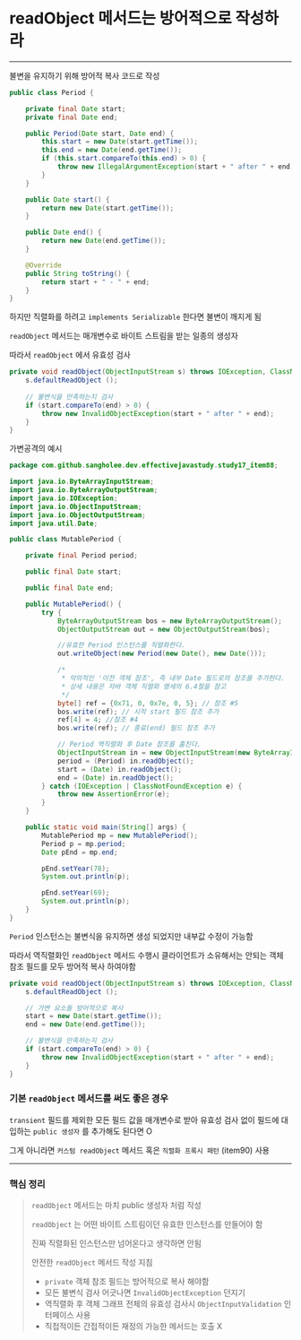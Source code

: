 # readObject 메서드는 방어적으로 작성하라

----

불변을 유지하기 위해 방어적 복사 코드로 작성

```java
public class Period {

    private final Date start;
    private final Date end;

    public Period(Date start, Date end) {
        this.start = new Date(start.getTime());
        this.end = new Date(end.getTime());
        if (this.start.compareTo(this.end) > 0) {
            throw new IllegalArgumentException(start + " after " + end);
        }
    }

    public Date start() {
        return new Date(start.getTime());
    }

    public Date end() {
        return new Date(end.getTime());
    }

    @Override
    public String toString() {
        return start + " - " + end;
    }
}
```

하지만 직렬화를 하려고 `implements Serializable` 한다면 불변이 깨지게 됨

`readObject` 메서드는 매개변수로 바이트 스트림을 받는 일종의 생성자

따라서 `readObject` 에서 유효성 검사

```java
private void readObject(ObjectInputStream s) throws IOException, ClassNotFoundException {
    s.defaultReadObject ();
    
    // 불변식을 만족하는지 검사
    if (start.compareTo(end) > 0) {
        throw new InvalidObjectException(start + " after " + end);
    }
}
```

가변공격의 예시

```java
package com.github.sangholee.dev.effectivejavastudy.study17_item88;

import java.io.ByteArrayInputStream;
import java.io.ByteArrayOutputStream;
import java.io.IOException;
import java.io.ObjectInputStream;
import java.io.ObjectOutputStream;
import java.util.Date;

public class MutablePeriod {

    private final Period period;

    public final Date start;

    public final Date end;

    public MutablePeriod() {
        try {
            ByteArrayOutputStream bos = new ByteArrayOutputStream();
            ObjectOutputStream out = new ObjectOutputStream(bos);

            //유효한 Period 인스턴스를 직렬화한다.
            out.writeObject(new Period(new Date(), new Date()));

            /*
             * 악의적인 '이전 객체 참조', 즉 내부 Date 필드로의 참조를 추가한다.
             * 상세 내용은 자바 객체 직렬화 명세의 6.4절을 참고
             */
            byte[] ref = {0x71, 0, 0x7e, 0, 5}; // 참조 #5
            bos.write(ref); // 시작 start 필드 참조 추가
            ref[4] = 4; //참조 #4
            bos.write(ref); // 종료(end) 필드 참조 추가

            // Period 역직렬화 후 Date 참조를 훔친다.
            ObjectInputStream in = new ObjectInputStream(new ByteArrayInputStream(bos.toByteArray()));
            period = (Period) in.readObject();
            start = (Date) in.readObject();
            end = (Date) in.readObject();
        } catch (IOException | ClassNotFoundException e) {
            throw new AssertionError(e);
        }
    }

    public static void main(String[] args) {
        MutablePeriod mp = new MutablePeriod();
        Period p = mp.period;
        Date pEnd = mp.end;

        pEnd.setYear(78);
        System.out.println(p);

        pEnd.setYear(69);
        System.out.println(p);
    }
}

```

`Period` 인스턴스는 불변식을 유지하면 생성 되었지만 내부값 수정이 가능함

따라서 역직렬화인 `readObject` 메서드 수행시 클라이언트가 소유해서는 안되는 객체 참조 필드를 모두 방어적 복사 하여야함

```java
private void readObject(ObjectInputStream s) throws IOException, ClassNotFoundException {
    s.defaultReadObject ();

    // 가변 요소들 방어적으로 복사
    start = new Date(start.getTime());
    end = new Date(end.getTime());

    // 불변식을 만족하는지 검사
    if (start.compareTo(end) > 0) {
        throw new InvalidObjectException(start + " after " + end);
    }
}
```

### 기본 `readObject` 메서드를 써도 좋은 경우

`transient` 필드를 제외한 모든 필드 값을 매개변수로 받아 유효성 검사 없이 필드에 대입하는 `public 생성자` 를 추가해도 된다면 O

그게 아니라면 `커스텀 readObject` 메서드 혹은 `직렬화 프록시 패턴` (item90) 사용

---

### 핵심 정리

> `readObject` 메서드는 마치 public 생성자 처럼 작성
> 
> `readObject` 는 어떤 바이트 스트림이던 유효한 인스턴스를 만들어야 함
>
> 진짜 직렬화된 인스턴스만 넘어온다고 생각하면 안됨
> 
> 안전한 `readObject` 메서드 작성 지침
>   * `private` 객체 참조 필드는 방어적으로 복사 해야함
>   * 모든 불변식 검사 어긋나면 `InvalidObjectException` 던지기
>   * 역직렬화 후 객체 그래프 전체의 유효성 검사시 `ObjectInputValidation` 인터페이스 사용
>   * 직접적이든 간접적이든 재정의 가능한 메서드는 호출 X
> 
